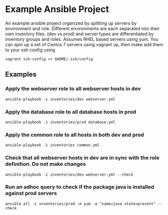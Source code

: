 Example Ansible Project
=======================

An example ansible project organized by splitting up servers by environment and role. Different environments are each separated into their own inventory files.  (dev vs prod) and server types are differentiated by inventory groups and roles. Assumes RHEL based servers using yum. You can spin up a set of Centos 7 servers using vagrant up, then make add them to your ssh config using 

```
vagrant ssh-config >> $HOME/.ssh/config
```

## Examples 

### Apply the webserver role to all webserver hosts in dev 

```
ansible-playbook -i inventories/dev webserver.yml
```

### Apply the database role to all database hosts in prod 

```
ansible-playbook -i inventories/prod database.yml 
```

### Apply the common role to all hosts in both dev and prod 

```
ansible-playbook -i inventories common.yml
```

### Check that all webserver hosts in dev are in sync with the role definition. Do not make changes

```
ansible-playbook -i inventories/dev webserver.yml --check
```

### Run an adhoc query to check if the package java is installed against prod servers 

```
ansible all -i inventories/prod -m yum -a "name=java state=present" --check
```


